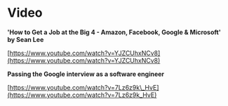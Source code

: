 # Video

**'How to Get a Job at the Big 4 - Amazon, Facebook, Google & Microsoft' by Sean Lee**

[https://www.youtube.com/watch?v=YJZCUhxNCv8](https://www.youtube.com/watch?v=YJZCUhxNCv8)

**Passing the Google interview as a software engineer**

[https://www.youtube.com/watch?v=7Lz6z9k\_HvE](https://www.youtube.com/watch?v=7Lz6z9k_HvE)

